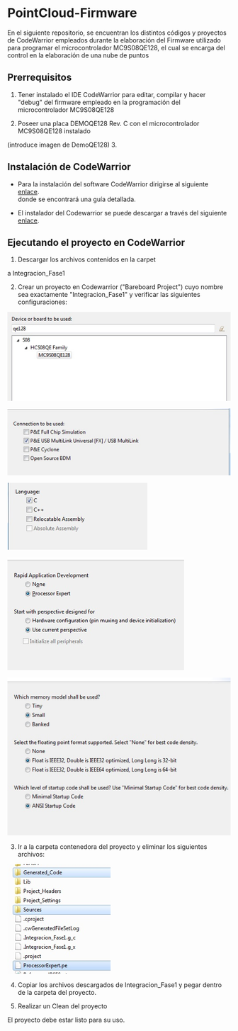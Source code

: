 # PointCloud-Firmware

  En el siguiente repositorio, se encuentran los distintos códigos y proyectos de CodeWarrior
empleados durante la elaboración del Firmware utilizado para programar el microcontrolador
MC9S08QE128, el cual se encarga del control en la elaboración de una nube de puntos

## Prerrequisitos

 1. Tener instalado el IDE CodeWarrior para editar, compilar y hacer "debug" del firmware empleado
 en la programación del microcontrolador MC9S08QE128
 
 2. Poseer una placa DEMOQE128 Rev. C con el microcontrolador MC9S08QE128 instalado

(introduce imagen de DemoQE128)
 3. 
## Instalación de CodeWarrior

 * Para la instalación del software CodeWarrior dirigirse al siguiente [enlace](http://wikitronica.labc.usb.ve/index.php/Freescale_Codewarrior_6.3).<br>
 donde se encontrará una guía detallada.
 
 * El instalador del Codewarrior se puede descargar a través del siguiente [enlace](http://community.nxp.com/docs/DOC-1090).<br>
 
 ## Ejecutando el proyecto en CodeWarrior
 
 1. Descargar los archivos contenidos en la carpet
 
 a Integracion_Fase1
 
 2. Crear un proyecto en Codewarrior ("Bareboard Project") cuyo nombre sea exactamente "Integracion_Fase1" y verificar las siguientes
 configuraciones:
 
 ![alt text](https://github.com/Lujano/PointCloud-Firmware/blob/master/ReadmePaso1.jpg)
 
 ![alt text](https://github.com/Lujano/PointCloud-Firmware/blob/master/ReadmePaso2.jpg)
 
 ![alt text](https://github.com/Lujano/PointCloud-Firmware/blob/master/ReadmePaso3.jpg)
 
 ![alt text](https://github.com/Lujano/PointCloud-Firmware/blob/master/ReadmePaso4.jpg)
 
 ![alt text](https://github.com/Lujano/PointCloud-Firmware/blob/master/ReadmePaso5.jpg)
 
 3. Ir a la carpeta contenedora del proyecto y eliminar los siguientes archivos:
 
 ![alt text](https://github.com/Lujano/PointCloud-Firmware/blob/master/ReadmePaso6.jpg)
 
 4. Copiar los archivos descargados de Integracion_Fase1 y pegar dentro de la carpeta del proyecto.
 
 5. Realizar un Clean del proyecto
 
 El proyecto debe estar listo para su uso.
